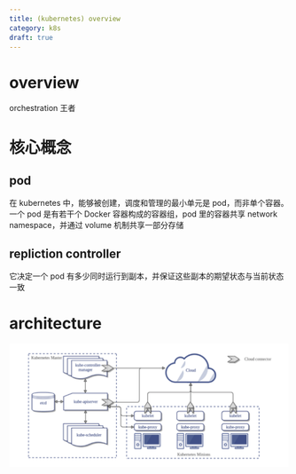 ```yaml
---
title: (kubernetes) overview
category: k8s
draft: true
---
```


# overview

orchestration 王者

# 核心概念

## pod

在 kubernetes 中，能够被创建，调度和管理的最小单元是 pod，而非单个容器。一个 pod 是有若干个 Docker 容器构成的容器组，pod 里的容器共享 network namespace，并通过 volume 机制共享一部分存储


## repliction controller

它决定一个 pod 有多少同时运行到副本，并保证这些副本的期望状态与当前状态一致

# architecture

![](/asserts/k8s.png)


